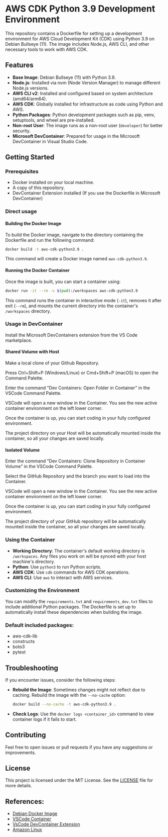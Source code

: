 # AWS CDK Python 3.9 Development Environment

This repository contains a Dockerfile for setting up a development environment for AWS Cloud Development Kit (CDK) using Python 3.9 on Debian Bullseye (11). The image includes Node.js, AWS CLI, and other necessary tools to work with AWS CDK.

## Features

- **Base Image**: Debian Bullseye (11) with Python 3.9.
- **Node.js**: Installed via nvm (Node Version Manager) to manage different Node.js versions.
- **AWS CLI v2**: Installed and configured based on system architecture (amd64/arm64).
- **AWS CDK**: Globally installed for infrastructure as code using Python and AWS.
- **Python Packages**: Python development packages such as pip, venv, setuptools, and wheel are pre-installed.
- **Non-root User**: The image runs as a non-root user (`developer`) for better security.
- **Microsoft DevContainer**: Prepared for usage in the Microsoft DevContainer in Visual Studio Code.
  

## Getting Started

### Prerequisites

- Docker installed on your local machine.
- A copy of this repository.
- DevContainer Extension installed (If you use the Dockerfile in Microsoft DevContainer)

### Direct usage

#### Building the Docker Image

To build the Docker image, navigate to the directory containing the Dockerfile and run the following command:

```bash
docker build -t aws-cdk-python3.9 .
```

This command will create a Docker image named `aws-cdk-python3.9`.

#### Running the Docker Container

Once the image is built, you can start a container using:

```bash
docker run -it --rm -v $(pwd):/workspaces aws-cdk-python3.9
```

This command runs the container in interactive mode (`-it`), removes it after exit (`--rm`), and mounts the current directory into the container's `/workspaces` directory.

### Usage in DevContainer

Install the Microsoft DevContainers extension from the VS Code marketplace.

#### Shared Volume with Host

Make a local clone of your Github Repository.

Press Ctrl+Shift+P (Windows/Linux) or Cmd+Shift+P (macOS) to open the Command Palette.

Enter the command "Dev Containers: Open Folder in Container" in the VSCode Command Palette.

VSCode will open a new window in the Container. You see the new active container environment on the left lower corner.

Once the container is up, you can start coding in your fully configured environment.

The project directory on your Host will be automatically mounted inside the container, so all your changes are saved locally.

#### Isolated Volume

Enter the command "Dev Containers: Clone Repository in Container Volume" in the VSCode Command Palette.

Select the GitHub Repository and the branch you want to load into the Container.

VSCode will open a new window in the Container. You see the new active container environment on the left lower corner.

Once the container is up, you can start coding in your fully configured environment.

The project directory of your GitHub repository will be automatically mounted inside the container, so all your changes are saved locally.

### Using the Container

- **Working Directory**: The container's default working directory is `/workspaces`. Any files you work on will be synced with your host machine's directory.
- **Python**: Use `python3` to run Python scripts.
- **AWS CDK**: Use `cdk` commands for AWS CDK operations.
- **AWS CLI**: Use `aws` to interact with AWS services.

### Customizing the Environment

You can modify the `requirements.txt` and `requirements_dev.txt` files to include additional Python packages. The Dockerfile is set up to automatically install these dependencies when building the image.

### Default included packages:
* aws-cdk-lib
* constructs
* boto3
* pytest

## Troubleshooting

If you encounter issues, consider the following steps:

- **Rebuild the Image**: Sometimes changes might not reflect due to caching. Rebuild the image with the `--no-cache` option:
  ```bash
  docker build --no-cache -t aws-cdk-python3.9 .
  ```
- **Check Logs**: Use the `docker logs <container_id>` command to view container logs if it fails to start.

## Contributing

Feel free to open issues or pull requests if you have any suggestions or improvements.

## License

This project is licensed under the MIT License. See the [LICENSE](LICENSE) file for more details.

## References:
* [Debian Docker Image](https://hub.docker.com/_/debian)
* [VSCode Container](
https://code.visualstudio.com/docs/devcontainers/containers)
* [VsCode DevContainer Extension](https://code.visualstudio.com/docs/devcontainers/tutorial)
* [Amazon Linux](https://docs.aws.amazon.com/linux/)
